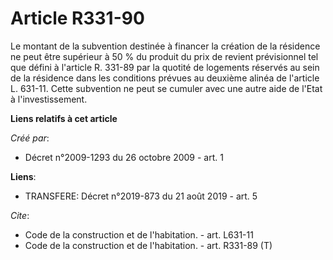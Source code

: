# Article R331-90

Le montant de la subvention destinée à financer la création de la résidence ne peut être supérieur à 50 % du produit du prix
de revient prévisionnel tel que défini à l'article R. 331-89 par la quotité de logements réservés au sein de la résidence
dans les conditions prévues au deuxième alinéa de l'article L. 631-11. Cette subvention ne peut se cumuler avec une autre
aide de l'Etat à l'investissement.

**Liens relatifs à cet article**

_Créé par_:

  - Décret n°2009-1293 du 26 octobre 2009 - art. 1

**Liens**:

  - TRANSFERE: Décret n°2019-873 du 21 août 2019 - art. 5

_Cite_:

  - Code de la construction et de l'habitation. - art. L631-11
  - Code de la construction et de l'habitation. - art. R331-89 (T)
